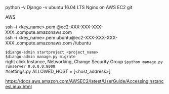 python -v 
Django -v
ubuntu 16.04 LTS
Nginx on AWS EC2
git



AWS

ssh -i <key_name>.pem <usernmae>@ec2-XXX-XXX-XXX-XXX.<location>.compute.amazonaws.com <br>
ssh -i <key_name>.pem ubuntu@ec2-XXX-XXX-XXX-XXX.<location>.compute.amazonaws.com //ubuntu <br>

`$diango-admin startproject <project_name>`<br>
`$diango-admin manage.py migrate`<br>
right click Instance, Networking, Change Security Group
`$python manage.py runserver 0.0.0.0:8000`<br>
#settings.py
ALLOWED_HOST = [<host_address>]


https://docs.aws.amazon.com/AWSEC2/latest/UserGuide/AccessingInstancesLinux.html
